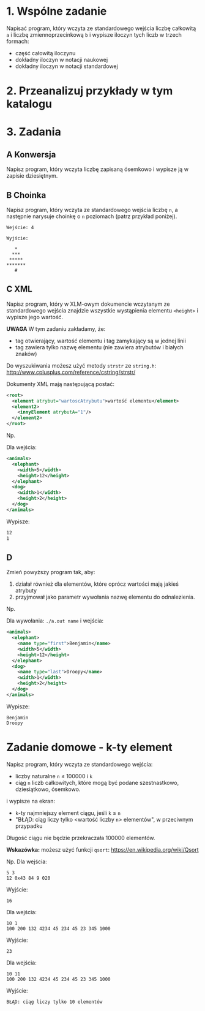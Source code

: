 # 1. Wspólne zadanie

Napisać program, który wczyta ze standardowego wejścia liczbę całkowitą `a` i liczbę zmiennoprzecinkową `b` i wypisze iloczyn tych liczb w trzech formach:
* część całowitą iloczynu
* dokładny iloczyn w notacji naukowej
* dokładny iloczyn w notacji standardowej

# 2. Przeanalizuj przykłady w tym katalogu

# 3. Zadania

## A Konwersja

Napisz program, który wczyta liczbę zapisaną ósemkowo i wypisze ją w zapisie dziesiętnym.

## B Choinka

Napisz program, który wczyta ze standardowego wejścia liczbę `n`, a następnie narysuje choinkę o `n` poziomach (patrz przykład poniżej).

    Wejście: 4

    Wyjście:

       *
      ***
     *****
    *******
       #


## C XML

Napisz program, który w XLM-owym dokumencie wczytanym ze standardowego wejścia znajdzie wszystkie wystąpienia elementu `<height>` i wypisze jego wartość.

**UWAGA** W tym zadaniu zakładamy, że:
* tag otwierający, wartość elementu i tag zamykający są w jednej linii
* tag zawiera tylko nazwę elementu (nie zawiera atrybutów i białych znaków)

Do wyszukiwania możesz użyć metody `strstr` ze `string.h`: http://www.cplusplus.com/reference/cstring/strstr/

Dokumenty XML mają następującą postać:

```xml
<root>
  <element atrybut="wartoscAtrybutu">wartość elementu</element>
  <element2>
    <innyElement atrybutA="1"/>
  </element2>
</root>
```

Np.

Dla wejścia:
```xml
<animals>
  <elephant>
    <width>5</width>
    <height>12</height>
  </elephant>
  <dog>
    <width>1</width>
    <height>2</height>
  </dog>
</animals>
```
Wypisze:

```bash
12
1
```

## D

Zmień powyższy program tak, aby:
1. działał również dla elementów, które oprócz wartości mają jakieś atrybuty
2. przyjmował jako parametr wywołania nazwę elementu do odnalezienia.

Np.

Dla wywołania:
`./a.out name`
i wejścia:
```xml
<animals>
  <elephant>
    <name type="first">Benjamin</name>
    <width>5</width>
    <height>12</height>
  </elephant>
  <dog>
    <name type="last">Droopy</name>
    <width>1</width>
    <height>2</height>
  </dog>
</animals>
```

Wypisze:
```
Benjamin
Droopy
```

# Zadanie domowe - k-ty element
Napisz program, który wczyta ze standardowego wejścia:
 - liczby naturalne `n` &le; 100000 i `k`
 - ciąg `n` liczb całkowitych, które mogą być podane szestnastkowo, dziesiątkowo, ósemkowo.

i wypisze na ekran:
 - `k`-ty najmniejszy element ciągu, jeśli `k` &le; `n`
 - "BŁĄD: ciąg liczy tylko <wartość liczby `n`> elementów", w przeciwnym przypadku

Długość ciągu nie będzie przekraczała 100000 elementów.

**Wskazówka:** możesz użyć funkcji `qsort`: https://en.wikipedia.org/wiki/Qsort

Np.
Dla wejścia:
```
5 3
12 0x43 84 9 020
```
Wyjście:
```
16
```


Dla wejścia:
```
10 1
100 200 132 4234 45 234 45 23 345 1000
```
Wyjście:
```
23
```


Dla wejścia:
```
10 11
100 200 132 4234 45 234 45 23 345 1000
```
Wyjście:
```
BŁĄD: ciąg liczy tylko 10 elementów
```
